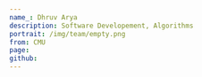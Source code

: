 ```yaml
---
name_: Dhruv Arya
description: Software Developement, Algorithms
portrait: /img/team/empty.png
from: CMU
page:
github:
---
```

